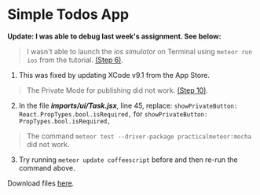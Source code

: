 # Simple Todos App

**Update: I was able to debug last week's assignment. See below:**

> I wasn't able to launch the *ios simulator* on Terminal using `meteor run ios` from the tutorial. [(Step 6)](https://www.meteor.com/tutorials/react/running-on-mobile).

1. This was fixed by updating XCode v9.1 from the App Store.


> The Private Mode for publishing did not work. [(Step 10)](https://www.meteor.com/tutorials/react/publish-and-subscribe).

2. In the file **_imports/ui/Task.jsx_**, line 45, replace: 
`showPrivateButton: React.PropTypes.bool.isRequired,` for `showPrivateButton: PropTypes.bool.isRequired,`

> The command `meteor test --driver-package practicalmeteor:mocha` did not work.

3. Try running `meteor update coffeescript` before and then re-run the command above.

Download files [here](https://github.com/margaritayong/code-literacy/raw/master/week_08/simple-todos/simple-todos.zip).
